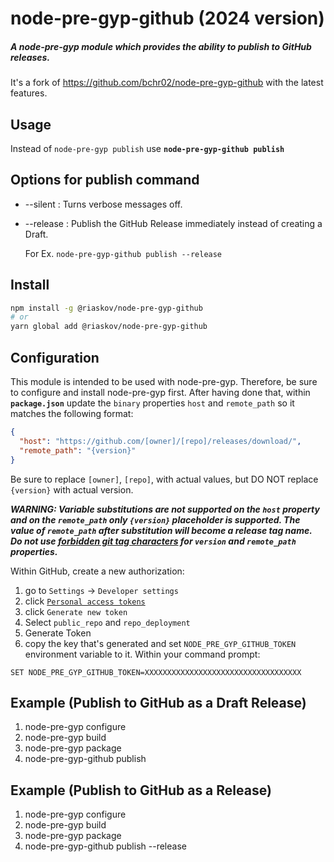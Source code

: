 # node-pre-gyp-github (2024 version)

##### A node-pre-gyp module which provides the ability to publish to GitHub releases.
It's a fork of https://github.com/bchr02/node-pre-gyp-github with the latest features.

## Usage

Instead of ```node-pre-gyp publish``` use **```node-pre-gyp-github publish```**

## Options for publish command

* --silent : Turns verbose messages off.
* --release : Publish the GitHub Release immediately instead of creating a Draft.

  For Ex. ```node-pre-gyp-github publish --release```

## Install

```bash
npm install -g @riaskov/node-pre-gyp-github
# or
yarn global add @riaskov/node-pre-gyp-github

```

## Configuration

This module is intended to be used with node-pre-gyp. Therefore, be sure to configure and install node-pre-gyp first. After having done that, within **```package.json```** update the ```binary``` properties ```host``` and ```remote_path``` so it matches the following format:

```json
{
  "host": "https://github.com/[owner]/[repo]/releases/download/",
  "remote_path": "{version}"
}
```

Be sure to replace ```[owner]```, ```[repo]```, with actual values,
but DO NOT replace ```{version}``` with actual version.

***WARNING: Variable substitutions are not supported on the ```host``` property and on the ```remote_path``` only ```{version}``` placeholder is supported. The value of ```remote_path``` after substitution will become a release tag name. Do not use [forbidden git tag characters](https://git-scm.com/docs/git-check-ref-format) for ```version``` and ```remote_path``` properties.***

Within GitHub, create a new authorization:

1. go to `Settings` -> `Developer settings`
2. click [`Personal access tokens`](https://github.com/settings/tokens)
3. click `Generate new token`
4. Select `public_repo` and `repo_deployment`
5. Generate Token
6. copy the key that's generated and set `NODE_PRE_GYP_GITHUB_TOKEN` environment variable to it. Within your command prompt:

```
SET NODE_PRE_GYP_GITHUB_TOKEN=XXXXXXXXXXXXXXXXXXXXXXXXXXXXXXXXXXX
```

## Example (Publish to GitHub as a Draft Release)

1. node-pre-gyp configure
2. node-pre-gyp build
3. node-pre-gyp package
4. node-pre-gyp-github publish

## Example (Publish to GitHub as a Release)

1. node-pre-gyp configure
2. node-pre-gyp build
3. node-pre-gyp package
4. node-pre-gyp-github publish --release
